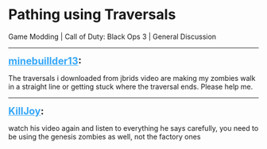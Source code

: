 # Pathing using Traversals
Game Modding | Call of Duty: Black Ops 3 | General Discussion

---
<strong style="font-size: 1.4em;"><span style="text-decoration: underline;text-decoration-color: #34a7f9;"><span style="color:#34a7f9;">minebuillder13</span></span>:</strong>

<p>The traversals i downloaded from jbrids video are making my zombies walk in a straight line or getting stuck where the traversal ends. Please help me.</p>

---
<strong style="font-size: 1.4em;"><span style="text-decoration: underline;text-decoration-color: #34a7f9;"><span style="color:#34a7f9;">KillJoy</span></span>:</strong>

<p>watch his video again and listen to everything he says carefully, you need to be using the genesis zombies as well, not the factory ones</p>

